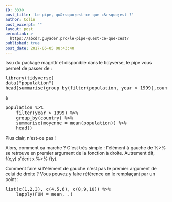 ```yaml
---
ID: 3330
post_title: 'Le pipe, qu&rsquo;est-ce que c&rsquo;est ?'
author: Colin
post_excerpt: ""
layout: post
permalink: >
  https://abcdr.guyader.pro/le-pipe-quest-ce-que-cest/
published: true
post_date: 2017-05-05 08:43:40
---
```

Issu du package magrittr et disponible dans le tidyverse, le pipe vous permet de passer de :
<pre lang="rsplus">library(tidyverse)
data("population")
head(summarise(group_by(filter(population, year &gt; 1999),country),moyenne = mean(population)))</pre>
à
<pre lang="rsplus">population %&gt;% 
    filter(year &gt; 1999) %&gt;%
    group_by(country) %&gt;%
    summarise(moyenne = mean(population)) %&gt;%
    head()</pre>
<p>Plus clair, n'est-ce pas !

<p>Alors, comment ça marche ? C'est très simple : l'élément à gauche de %&gt;% se retrouve en premier argument de la fonction à droite. Autrement dit, f(x,y) s'écrit x %&gt;% f(y).

Comment faire si l'élément de gauche n'est pas le premier argument de celui de droite ? Vous pouvez y faire référence en le remplaçant par un point :
<pre lang="rsplus">list(c(1,2,3), c(4,5,6), c(8,9,10)) %&gt;%
    lapply(FUN = mean, .)</pre>